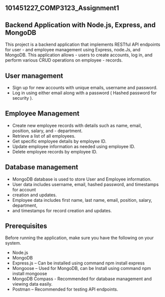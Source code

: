 ## 101451227_COMP3123_Assignment1
## Backend Application with Node.js, Express, and MongoDB

 This project is a backend application that implements RESTful API endpoints for user - and employee management using Express, node.Js, and MongoDB. This application allows - users to create accounts, log in, and perform various CRUD operations on employee - records.

## User management 
   - Sign up for new accounts with unique emails, username and password.
   - Log in using either email along with a password ( Hashed password for security ).
   

##  Employee Management
  - Create new employee records with details such as name, email, position, salary, and - department.
  - Retrieve a list of all employees.
  - Get specific employee details by employee ID.
  - Update employee information as needed using employee ID.
  - Delete employee records by employee ID.

##  Database management
  - MongoDB database is used to store User and Employee information.
  - User data includes username, email, hashed password, and timestamps for account
  - creation and updates.
  - Employee data includes first name, last name, email, position, salary, department,
  - and timestamps for record creation and updates.


## Prerequisites
   Before running the application, make sure you have the following on your system.
  - Node.js
  - MongoDB 
  - Express.js – Can be installed using command npm install express 
  - Mongoose – Used for MongoDB, can be Install using command npm install mongoose
  - MongoDB Compass - Recommended for database management and viewing data easily.
  - Postman – Recommended for testing API endpoints.
